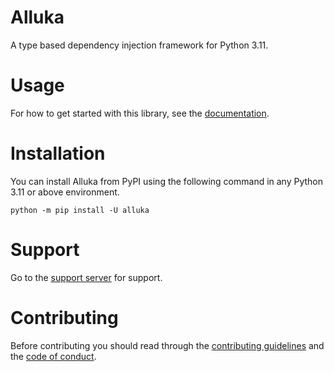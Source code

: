 # Alluka

A type based dependency injection framework for Python 3.11.

# Usage

For how to get started with this library, see the [documentation](https://alluka.cursed.solutions/usage).

# Installation

You can install Alluka from PyPI using the following command in any Python 3.11 or above environment.

```
python -m pip install -U alluka
```

# Support

Go to the [support server](https://discord.gg/bZ7BrYJ63g) for support.

# Contributing

Before contributing you should read through the
[contributing guidelines](https://github.com/FasterSpeeding/Alluka/blob/master/CONTRIBUTING.md) and
the [code of conduct](https://github.com/FasterSpeeding/Alluka/blob/master/CODE_OF_CONDUCT.md).
